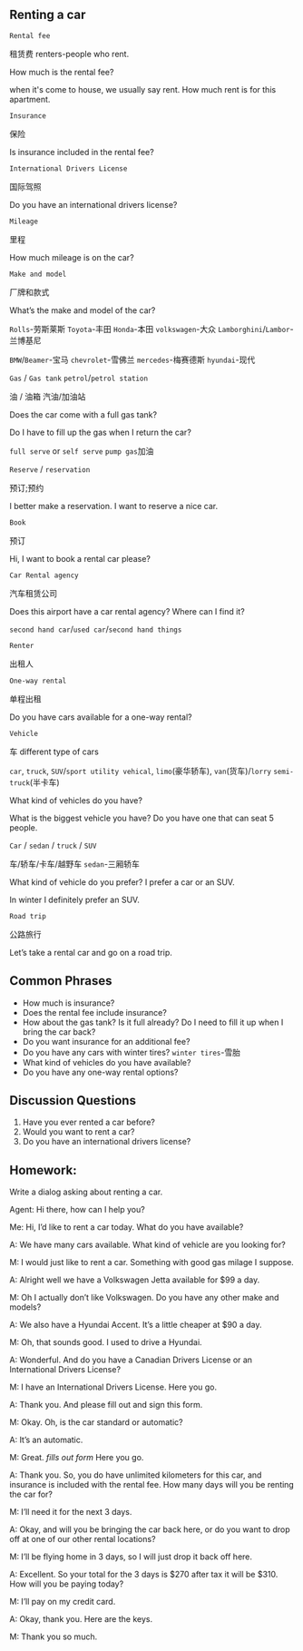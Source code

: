 ## Renting a car
`Rental fee`

租赁费  renters-people who rent.

How much is the rental fee? 

when it's come to house, we usually say rent. How much rent is for this apartment.

`Insurance`

保险

Is insurance included in the rental fee?

`International Drivers License`

国际驾照

Do you have an international drivers license?

`Mileage`

里程

How much mileage is on the car?

`Make and model`

厂牌和款式

What’s the make and model of the car?

`Rolls`-劳斯莱斯 `Toyota`-丰田 `Honda`-本田 `volkswagen`-大众 `Lamborghini`/`Lambor`-兰博基尼

`BMW`/`Beamer`-宝马 `chevrolet`-雪佛兰 `mercedes`-梅赛德斯 `hyundai`-现代

`Gas` / `Gas tank`  `petrol`/`petrol station` 

油 / 油箱   汽油/加油站

Does the car come with a full gas tank?

Do I have to fill up the gas when I return the car?

`full serve` or `self serve` `pump gas`加油

`Reserve` / `reservation`

预订;预约

I better make a reservation. I want to reserve a nice car.

`Book`

预订

Hi, I want to book a rental car please?

`Car Rental agency`

汽车租赁公司

Does this airport have a car rental agency? Where can I find it?

`second hand car`/`used car`/`second hand things`

`Renter`

出租人

`One-way rental`

单程出租

Do you have cars available for a one-way rental?

`Vehicle`

车 different type of cars

`car`, `truck`, `SUV`/`sport utility vehical`, `limo`(豪华轿车), `van`(货车)/`lorry` `semi-truck`(半卡车)

What kind of vehicles do you have?

What is the biggest vehicle you have? Do you have one that can seat 5 people.

`Car` / `sedan` / `truck` / `SUV`

车/轿车/卡车/越野车  `sedan`-三厢轿车

What kind of vehicle do you prefer? I prefer a car or an SUV.

In winter I definitely prefer an SUV.

`Road trip`

公路旅行

Let’s take a rental car and go on a road trip. 

## Common Phrases
* How much is insurance?
* Does the rental fee include insurance?
* How about the gas tank? Is it full already? Do I need to fill it up when I bring
the car back?
* Do you want insurance for an additional fee?
* Do you have any cars with winter tires? `winter tires`-雪胎
* What kind of vehicles do you have available?
* Do you have any one-way rental options?
## Discussion Questions
1. Have you ever rented a car before?
2. Would you want to rent a car?
3. Do you have an international drivers license?
## Homework:
Write a dialog asking about renting a car.

Agent: Hi there, how can I help you?

Me: Hi, I’d like to rent a car today. What do you have available?

A: We have many cars available. What kind of vehicle are you looking for?

M: I would just like to rent a car. Something with good gas milage I suppose.

A: Alright well we have a Volkswagen Jetta available for $99 a day.

M: Oh I actually don’t like Volkswagen. Do you have any other make and
models?

A: We also have a Hyundai Accent. It’s a little cheaper at $90 a day.

M: Oh, that sounds good. I used to drive a Hyundai.

A: Wonderful. And do you have a Canadian Drivers License or an International
Drivers License?

M: I have an International Drivers License. Here you go.

A: Thank you. And please fill out and sign this form.

M: Okay. Oh, is the car standard or automatic?

A: It’s an automatic.

M: Great. *fills out form* Here you go.

A: Thank you. So, you do have unlimited kilometers for this car, and insurance
is included with the rental fee. How many days will you be renting the car for?

M: I’ll need it for the next 3 days.

A: Okay, and will you be bringing the car back here, or do you want to drop off
at one of our other rental locations?

M: I’ll be flying home in 3 days, so I will just drop it back off here.

A: Excellent. So your total for the 3 days is $270 after tax it will be $310. How
will you be paying today?

M: I’ll pay on my credit card.

A: Okay, thank you. Here are the keys.

M: Thank you so much.